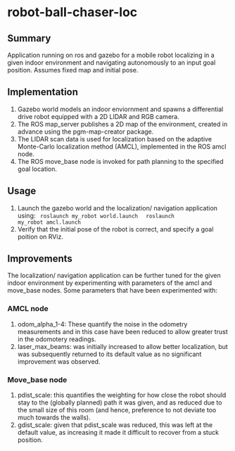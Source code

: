﻿# robot-ball-chaser-loc
## Summary
Application running on ros and gazebo for a mobile robot localizing in a given indoor environment and navigating autonomously to an input goal position. Assumes fixed map and initial pose.  
## Implementation
1. Gazebo world models an indoor enviornment and spawns a differential drive robot equipped with a 2D LIDAR and RGB camera. 
2. The ROS map_server publishes a 2D map of the environment, created in advance using the pgm-map-creator package. 
3. The LIDAR scan data is used for localization based on the adaptive Monte-Carlo localization method (AMCL), implemented in the ROS amcl node.
4. The ROS move_base node is invoked for path planning to the specified goal location.
## Usage
1. Launch the gazebo world and the localization/ navigation application using:
<code> roslaunch my_robot world.launch </code>
<code> roslaunch my_robot amcl.launch </code>
2. Verify that the initial pose of the robot is correct, and specify a goal poition on RViz. 
## Improvements
The localization/ navigation application can be further tuned for the given indoor environment by experimenting with parameters of the amcl and move_base nodes. 
Some parameters that have been experimented with:
### AMCL node
1. odom_alpha_1-4: These quantify the noise in the odometry measurements and in this case have been reduced to allow greater trust in the odomotery readings. 
2. laser_max_beams: was initially increased to allow better localization, but was subsequently returned to its default value as no significant improvement was observed.
### Move_base node
1. pdist_scale: this quantifies the weighting for how close the robot should stay to the (globally planned) path it was given, and as reduced due to the small size of this room (and hence, preference to not deviate too much towards the walls). 
2. gdist_scale: given that pdist_scale was reduced, this was left at the default value, as increasing it made it difficult to recover from a stuck position.


